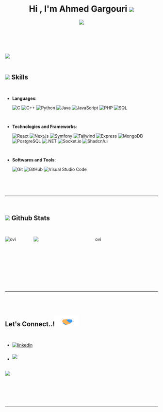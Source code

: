 
<h1 align="center"><b>Hi , I'm Ahmed Gargouri </b><img src="https://media.giphy.com/media/hvRJCLFzcasrR4ia7z/giphy.gif" width="35"></h1>
<!--  -->
<p align="center">
  <a href="https://github.com/DenverCoder1/readme-typing-svg"><img src="https://readme-typing-svg.herokuapp.com?font=Time+New+Roman&color=cyan&size=25&center=true&vCenter=true&width=600&height=100&lines=Full+Stack+Web+Developer;Software+Engineering+Student;Data+Enthusiast;Love+to+learn+new+stuffs..<3"></a>
</p>


<br>



	




<br><br>

<img src="https://user-images.githubusercontent.com/73097560/115834477-dbab4500-a447-11eb-908a-139a6edaec5c.gif"><br><br>

## <img src="https://media2.giphy.com/media/QssGEmpkyEOhBCb7e1/giphy.gif?cid=ecf05e47a0n3gi1bfqntqmob8g9aid1oyj2wr3ds3mg700bl&rid=giphy.gif" width ="25"><b> Skills</b>
<br>

<p align="center">

- **Languages**:
  
    ![C](https://img.shields.io/badge/C%20-%2314354C.svg?style=for-the-badge&logo=c&logoColor=white)
    ![C++](https://img.shields.io/badge/C++%20-%2314354C.svg?style=for-the-badge&logo=c%2B%2B&logoColor=white)
    ![Python](https://img.shields.io/badge/Python%20-%2314354C.svg?style=for-the-badge&logo=python&logoColor=white)
    ![Java](https://img.shields.io/badge/Java%20-%2314354C.svg?style=for-the-badge&logo=java&logoColor=white)
    ![JavaScript](https://img.shields.io/badge/JavaScript%20-%2314354C.svg?style=for-the-badge&logo=javascript&logoColor=white)
    ![PHP](https://img.shields.io/badge/PHP%20-%2314354C.svg?style=for-the-badge&logo=php&logoColor=white)
    ![SQL](https://img.shields.io/badge/SQL%20-%2314354C.svg?style=for-the-badge&logo=mysql&logoColor=white)

  

<br>   
    
- **Technologies and Frameworks**:
  
    ![React](https://img.shields.io/badge/React%20-%2314354C.svg?style=for-the-badge&logo=react&logoColor=white)
    ![NextJs](https://img.shields.io/badge/NextJs%20-%2314354C.svg?style=for-the-badge&logo=next.js%2B%2B&logoColor=white)
    ![Symfony](https://img.shields.io/badge/Symfony%20-%2314354C.svg?style=for-the-badge&logo=symfony&logoColor=white)
    ![Tailwind](https://img.shields.io/badge/Tailwind%20-%2314354C.svg?style=for-the-badge&logo=tailwindcss&logoColor=white)
    ![Express](https://img.shields.io/badge/Express%20-%2314354C.svg?style=for-the-badge&logo=express&logoColor=white)
    ![MongoDB](https://img.shields.io/badge/MongoDB%20-%2314354C.svg?style=for-the-badge&logo=mongodb&logoColor=white)
    ![PostgreSQL](https://img.shields.io/badge/Postegres%20-%2314354C.svg?style=for-the-badge&logo=PostgreSQL&logoColor=white)
    ![.NET](https://img.shields.io/badge/.NET%20-%2314354C.svg?style=for-the-badge&logo=dotnet&logoColor=white)
    ![Socket.io](https://img.shields.io/badge/SocketIO%20-%2314354C.svg?style=for-the-badge&logo=socket.io&logoColor=white)
    ![Shadcn/ui](https://img.shields.io/badge/Shadcn/ui%20-%2314354C.svg?style=for-the-badge&logo=shadcn/ui&logoColor=white)




<br>


    


- **Softwares and Tools**:

    ![Git](https://img.shields.io/badge/git-%23F05033.svg?style=for-the-badge&logo=git&logoColor=white)
    ![GitHub](https://img.shields.io/badge/github-%23121011.svg?style=for-the-badge&logo=github&logoColor=white)
    ![Visual Studio Code](https://img.shields.io/badge/Visual%20Studio%20Code-0078d7.svg?style=for-the-badge&logo=visual-studio-code&logoColor=white)

<br>



<br>
<br>

-----

<br>


## <img src="https://media.giphy.com/media/iY8CRBdQXODJSCERIr/giphy.gif" width="35"><b> Github Stats </b>
<br>

<div align="center">
<p><img align="left" src="https://github-readme-stats.vercel.app/api/top-langs?username=THUND3R0040&show_icons=true&locale=en&layout=compact&theme=chartreuse-dark" alt="ovi" /></p>
<p>&nbsp;<img align="right" src="https://github-readme-stats.vercel.app/api?username=THUND3R0040&show_icons=true&locale=en&theme=chartreuse-dark" alt="ovi" width="410" /></p>
<br><br><br><br><br>


</div>

<br>
<br>
<br>

-----

<br>
<br>

## <b> Let's Connect..!</b><img src="https://github.com/0xAbdulKhalid/0xAbdulKhalid/raw/main/assets/mdImages/handshake.gif" width ="80">
<br>
<div align='left'>

<ul>

<li>
<a href="https://www.linkedin.com/in/gargouri-ahmed/" target="_blank">
<img src="https://img.shields.io/badge/linkedin:Ahmed-Gargouri.svg?color=405DE6&style=for-the-badge&logo=linkedin&logoColor=white" alt=linkedin style="margin-bottom: 5px;"/>
</a>
</li>

<br>





<li>
<a href="mailto:ahmed_gargouri@outlook.com" target="_blank">
<img src="https://img.shields.io/badge/outlook:  Ahmed_Gargouri-%23EA4335.svg?style=for-the-badge&logo=gmail&logoColor=white" t=mail style="margin-bottom: 5px;" />
</a>
</li>
	
</ul>
</div>

<br>
<img src="https://user-images.githubusercontent.com/73097560/115834477-dbab4500-a447-11eb-908a-139a6edaec5c.gif">
<br>
<br>
<br>



<br>
<br>
<br>

---

<br>


